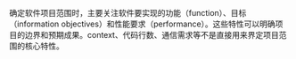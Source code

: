 确定软件项目范围时，主要关注软件要实现的功能（function）、目标（information objectives）和性能要求（performance）。这些特性可以明确项目的边界和预期成果。context、代码行数、通信需求等不是直接用来界定项目范围的核心特性。